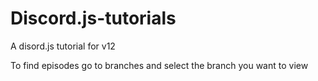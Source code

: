 # Discord.js-tutorials
A disord.js tutorial for v12

To find episodes go to branches and select the branch you want to view
